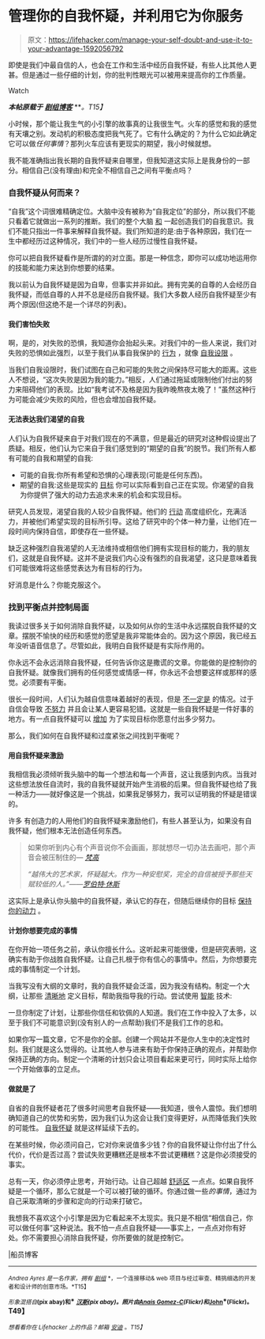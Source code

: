 # 管理你的自我怀疑，并利用它为你服务

> 原文：<https://lifehacker.com/manage-your-self-doubt-and-use-it-to-your-advantage-1592056792>

即使是我们中最自信的人，也会在工作和生活中经历自我怀疑，有些人比其他人更甚。但是通过一些仔细的计划，你的批判性眼光可以被用来提高你的工作质量。

Watch

***本帖原载于*** [***剧组博客***](http://blog.pickcrew.com/use-self-doubt-to-your-advantage/) ***。*T15】**

小时候，那个能让我生气的小引擎的故事真的让我很生气。火车的感觉和我的感觉有天壤之别。发动机的积极态度把我气死了。它有什么确定的？为什么它如此确定它可以做*任何事情*？那列火车应该有更现实的期望，我小时候就想。

我不能准确指出我长期的自我怀疑来自哪里，但我知道这实际上是我身份的一部分。相信自己(没有理由)和完全不相信自己之间有平衡点吗？

### 自我怀疑从何而来？

“自我”这个词很难精确定位。大脑中没有被称为“自我定位”的部分，所以我们不能只看着它就做出一系列的推断。我们的整个大脑 [和](http://www.newscientist.com/article/mg20928031.400-the-self-why-science-is-not-enough.html?page=2#.U3udEV5PLUk) 一起创造我们的自我意识。我们不能只指出一件事来解释自我怀疑。我们所知道的是:由于各种原因，我们在一生中都经历过这种情况，我们中的一些人经历过慢性自我怀疑。

你可以把自我怀疑看作是所谓的的对立面。那是一种信念，即你可以成功地运用你的技能和能力来达到你想要的结果。

我以前认为自我怀疑是因为自卑，但事实并非如此。拥有完美的自尊的人会经历自我怀疑，而低自尊的人并不总是经历自我怀疑。我们大多数人经历自我怀疑至少有两个原因(但这绝不是一个详尽的列表)。

#### 我们害怕失败

啊，是的，对失败的恐惧，我知道你会抬起头来。对我们中的一些人来说，我们对失败的恐惧如此强烈，以至于我们从事自我保护的 [行为](https://etd.ohiolink.edu/ap/10?0::NO:10:P10_ACCESSION_NUM:osu1232802565) ，就像 [自我设限](http://www.academia.edu/484807/Self-doubt_and_self-esteem_A_threat_from_within) 。

当我们自我设限时，我们试图在自己和可能的失败之间保持尽可能大的距离。这些人不想说，“这次失败是因为我的能力。”相反，人们通过拖延或限制他们付出的努力来阻碍他们的表现。比如“我考试不及格是因为我昨晚熬夜太晚了！”虽然这种行为可能会减少失败的风险，但也会增加自我怀疑。

#### 无法表达我们渴望的自我

人们认为自我怀疑来自于对我们现在的不满意，但是最近的研究对这种假设提出了质疑。相反，他们认为它来自于我们感觉到的“期望的自我”的脱节。我们所有人都有可能的自我和期望的自我:

*   可能的自我:你所有希望和恐惧的心理表现(可能是任何东西)。
*   期望的自我:这些是现实的 [目标](http://spp.sagepub.com/content/early/2010/10/07/1948550610386246.full.pdf+html) 你可以实际看到自己正在实现。你渴望的自我为你提供了强大的动力去追求未来的机会和实现目标。

研究人员发现，渴望自我的人较少自我怀疑。他们的 [行动](http://spp.sagepub.com/content/early/2010/10/07/1948550610386246.full.pdf+html) 高度组织化，充满活力，并被他们希望实现的目标所引导。这给了研究中的个体一种力量，让他们在一段时间内保持自信，即使存在一些怀疑。

缺乏这种强烈自我渴望的人无法维持或相信他们拥有实现目标的能力，我的朋友们，这就是自我怀疑。这并不是说我们内心没有强烈的自我渴望，这只是意味着我们可能很难将这些感觉表达为有目标的行为。

好消息是什么？你能克服这个。

### 找到平衡点并控制局面

我读过很多关于如何消除自我怀疑，以及如何从你的生活中永远摆脱自我怀疑的文章。摆脱不愉快的经历和感觉的愿望是我非常能体会的。因为这个原因，我已经五年没听语音信息了。尽管如此，我明白自我怀疑是有实际作用的。

你永远不会永远消除自我怀疑，任何告诉你这是撒谎的文章。你能做的是控制你的自我怀疑。就像我们拥有的任何感觉或情感一样，你永远不会想要这样或那样的感觉。必须要有平衡。

很长一段时间，人们认为越自信意味着越好的表现，但是 [不一定是](http://www.bbc.com/news/magazine-20756247) 的情况。过于自信会导致 [不努力](http://www.bbc.com/news/magazine-20756247) 并且会让某人更容易犯错。这就是一些自我怀疑是一件好事的地方。有一点自我怀疑可以 [增加](http://www.deepdyve.com/lp/elsevier/self-confidence-and-performance-a-little-self-doubt-helps-PhxVdbGPaY/3) 为了实现目标你愿意付出多少努力。

那么，我们如何在自我怀疑和过度紧张之间找到平衡呢？

#### 用自我怀疑来激励

我相信我必须倾听我头脑中的每一个想法和每一个声音，这让我感到内疚。当我对这些想法放任自流时，我的自我怀疑就开始产生消极的后果。但自我怀疑也给了我一种活力——就好像这是一个挑战，如果我足够努力，我可以证明我的怀疑是错误的。

许多 有创造力的人用他们的自我怀疑来激励他们，有些人甚至认为，如果没有自我怀疑，他们根本无法创造任何东西。

> 如果你听到内心有个声音说你不会画画，那就想尽一切办法去画吧，那个声音会被压制住的― [*梵高*](http://www.goodreads.com/author/show/34583.Vincent_van_Gogh)
> 
> *“越伟大的艺术家，怀疑越大。作为一种安慰奖，完全的自信被授予那些天赋较低的人。”——*[*罗伯特·休斯*](http://www.goodreads.com/author/show/48890.Robert_Hughes)

这实际上是承认你头脑中的自我怀疑，承认它的存在，但随后继续你的目标 [保持你的动力](https://lifehacker.com/how-can-i-stay-motivated-and-finish-my-school-work-1223894138) 。

#### 计划你想要完成的事情

在你开始一项任务之前，承认你擅长什么。这听起来可能很傻，但是研究表明，这确实有助于你战胜自我怀疑。让自己扎根于你有信心的事情中。然后，为你想要完成的事情制定一个计划。

当我写没有大纲的文章时，我的自我怀疑会泛滥，因为我没有结构。制定一个大纲，让那些 [清晰地](http://www.forbes.com/sites/fabiennefredrickson/2012/06/26/four-ways-to-break-through-your-fear-and-self-doubt/) 定义目标，帮助我指导我的行动。尝试使用 [智能](http://lifehacker.com/achieve-goals-using-the-s-m-a-r-t-method-5345211) 技术:

一旦你制定了计划，让那些你信任和钦佩的人知道。我们在工作中投入了太多，以至于我们不可能意识到(没有别人的一点帮助)我们不是我们工作的总和。

如果你写一篇文章，它不是你的全部。创建一个网站并不是你人生中的决定性时刻。我们就是这么觉得的。让其他人参与进来有助于你保持正确的观点，并帮助你保持正确的方向。制定一个清晰的计划只会让项目看起来更可行，同时实际上给你一个开始做事的立足点。

#### 做就是了

自省的自我怀疑者花了很多时间思考自我怀疑——我知道，很令人震惊。我们想明确知道自己的优势和劣势，因为我们认为这会让我们变得更好，从而降低我们失败的可能性。 [自我怀疑](http://www.academia.edu/484807/Self-doubt_and_self-esteem_A_threat_from_within) 就是这样延续下去的。

在某些时候，你必须问自己，它对你来说值多少钱？你的自我怀疑让你付出了什么代价，代价是否过高？尝试失败更糟糕还是根本不尝试更糟糕？这是你必须接受的事实。

总有一天，你必须停止思考，开始行动。让自己超越 [舒适区](https://lifehacker.com/the-science-of-breaking-out-of-your-comfort-zone-and-w-656426705) 一点点。如果自我怀疑是一个循环，那么它就是一个可以被打破的循环。你通过做一些*的事情*，通过为自己采取清晰的步骤和定向的行动来打破它。

我想我不喜欢这个小引擎是因为它看起来不太现实。我只是不相信“相信自己，你可以做任何事”这种说法。我不怕一点点自我怀疑——事实上，一点点对你有好处。你不需要担心消除自我怀疑，你所要做的就是控制它。

|船员博客

* * *

<small>*Andrea Ayres 是一名作家，拥有*</small> [<small>*剧组*</small>](http://pickcrew.com/) <small>*，一个连接移动& web 项目与经过审查、精挑细选的开发者和设计师的创意市场。*T15】</small>

<small>*形象混搭自*</small>[<small></small>](http://pixabay.com/en/man-silhouette-shield-road-sign-96868/)**<small>(pix abay)和</small>* [<small>*汉斯*</small>](http://pixabay.com/en/patchwork-quilt-patchwork-100158/)*<small>(pix abay)。照片由</small>*[*<small>Anais Gomez-C</small>*](https://www.flickr.com/photos/sweet_vengeance/5014723249)*<small>(Flickr)和</small>*[<small>John</small>](https://www.flickr.com/photos/johnjoh/766371635)*<small>(Flickr)。</small>T49】**

*<small>*想看看你在 Lifehacker 上的作品？邮箱*</small> [<small>*安迪*</small>](mailto:andy@lifehacker.com) <small>*。*T15】</small>*